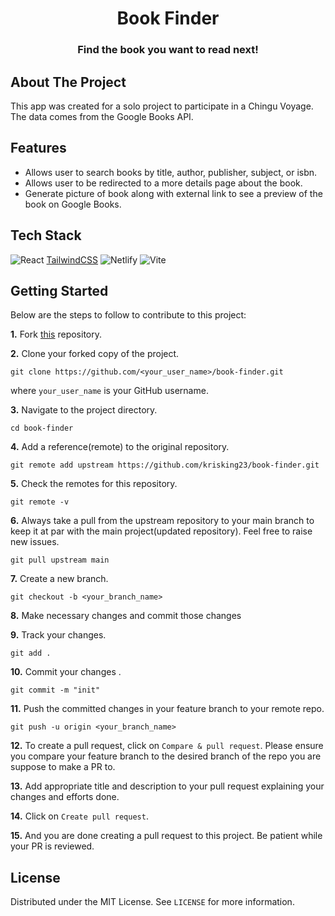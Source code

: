 <h1 align="center">Book Finder</h1>
<h3 align="center">Find the book you want to read next!</h3>

## About The Project

This app was created for a solo project to participate in a Chingu Voyage. The data comes from the Google Books API.

## Features

- Allows user to search books by title, author, publisher, subject, or isbn.
- Allows user to be redirected to a more details page about the book.
- Generate picture of book along with external link to see a preview of the book on Google Books.

## Tech Stack

![React](https://img.shields.io/badge/react-%2320232a.svg?style=for-the-badge&logo=react&logoColor=%2361DAFB)
[TailwindCSS](https://img.shields.io/badge/tailwindcss-%2338B2AC.svg?style=for-the-badge&logo=tailwind-css&logoColor=white)
![Netlify](https://img.shields.io/badge/netlify-%23000000.svg?style=for-the-badge&logo=netlify&logoColor=#00C7B7)
![Vite](https://img.shields.io/badge/vite-%23646CFF.svg?style=for-the-badge&logo=vite&logoColor=white)

## Getting Started

Below are the steps to follow to contribute to this project:

**1.** Fork [this](https://github.com/krisking23/book-finder) repository.

**2.** Clone your forked copy of the project.

```
git clone https://github.com/<your_user_name>/book-finder.git
```

where `your_user_name` is your GitHub username.

**3.** Navigate to the project directory.

```
cd book-finder
```

**4.** Add a reference(remote) to the original repository.

```
git remote add upstream https://github.com/krisking23/book-finder.git
```

**5.** Check the remotes for this repository.

```
git remote -v
```

**6.** Always take a pull from the upstream repository to your main branch to keep it at par with the main project(updated repository). Feel free to raise new issues.

```
git pull upstream main
```

**7.** Create a new branch.

```
git checkout -b <your_branch_name>
```

**8.** Make necessary changes and commit those changes

**9.** Track your changes.

```
git add .
```

**10.** Commit your changes .

```
git commit -m "init"
```

**11.** Push the committed changes in your feature branch to your remote repo.

```
git push -u origin <your_branch_name>
```

**12.** To create a pull request, click on `Compare & pull request`. Please ensure you compare your feature branch to the desired branch of the repo you are suppose to make a PR to.

**13.** Add appropriate title and description to your pull request explaining your changes and efforts done.

**14.** Click on `Create pull request`.

**15.** And you are done creating a pull request to this project. Be patient while your PR is reviewed.

## License

Distributed under the MIT License. See `LICENSE` for more information.
